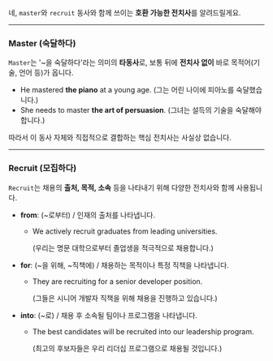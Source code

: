 네, `master`와 `recruit` 동사와 함께 쓰이는 **호환 가능한 전치사**를 알려드릴게요.

---

### **Master (숙달하다)**

`Master`는 '~을 숙달하다'라는 의미의 **타동사**로, 보통 뒤에 **전치사 없이** 바로 목적어(기술, 언어 등)가 옵니다.

- He mastered **the piano** at a young age. (그는 어린 나이에 피아노를 숙달했습니다.)
- She needs to master **the art of persuasion**. (그녀는 설득의 기술을 숙달해야 합니다.)

따라서 이 동사 자체와 직접적으로 결합하는 핵심 전치사는 사실상 없습니다.

---

### **Recruit (모집하다)**

`Recruit`는 채용의 **출처, 목적, 소속** 등을 나타내기 위해 다양한 전치사와 함께 사용됩니다.

- **from**: (~로부터) / 인재의 출처를 나타냅니다.
    
    - We actively recruit graduates from leading universities.
        
        (우리는 명문 대학으로부터 졸업생을 적극적으로 채용합니다.)
        
- **for**: (~을 위해, ~직책에) / 채용하는 목적이나 특정 직책을 나타냅니다.
    
    - They are recruiting for a senior developer position.
        
        (그들은 시니어 개발자 직책을 위해 채용을 진행하고 있습니다.)
        
- **into**: (~로) / 채용 후 소속될 팀이나 프로그램을 나타냅니다.
    
    - The best candidates will be recruited into our leadership program.
        
        (최고의 후보자들은 우리 리더십 프로그램으로 채용될 것입니다.)